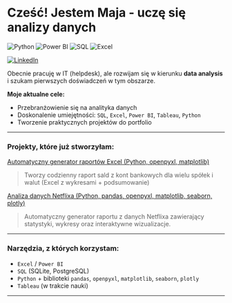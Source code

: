 # Cześć! Jestem Maja - uczę się analizy danych
![Python](https://img.shields.io/badge/Python-3.10-b3cde0?style=flat&logo=python&logoColor=black)
![Power BI](https://img.shields.io/badge/Power%20BI-b3cde0?style=flat&logo=powerbi&logoColor=black)
![SQL](https://img.shields.io/badge/SQL-b3cde0?style=flat&logo=postgresql&logoColor=black)
![Excel](https://img.shields.io/badge/Excel-b3cde0?style=flat&logo=microsoft-excel&logoColor=black)

[![LinkedIn](https://img.shields.io/badge/LinkedIn-Profile-b3cde0?style=flat&logo=linkedin&logoColor=black)]([(https://pl.linkedin.com/in/maja-smoli%C5%84ska-5529bb351?trk=people-guest_people_search-card]))


Obecnie pracuję w IT (helpdesk), ale rozwijam się w kierunku **data analysis** i szukam pierwszych doświadczeń w tym obszarze.

**Moje aktualne cele:**
- Przebranżowienie się na analityka danych
- Doskonalenie umiejętności: `SQL`, `Excel`, `Power BI`, `Tableau`, `Python`
- Tworzenie praktycznych projektów do portfolio

---

### Projekty, które już stworzyłam:

[Automatyczny generator raportów Excel (Python, openpyxl, matplotlib)](https://github.com/nuvane/RAPORTY-BANKOWE.git)  
> Tworzy codzienny raport sald z kont bankowych dla wielu spółek i walut (Excel z wykresami + podsumowanie)


[Analiza danych Netflixa (Python, pandas, openpyxl, matplotlib, seaborn, plotly)](https://github.com/nuvane/ANALIZA-FILMOW.git)
> Automatyczny generator raportu z danych Netflixa zawierający statystyki, wykresy oraz interaktywne wizualizacje.
---

### Narzędzia, z których korzystam:

- `Excel` / `Power BI`
- `SQL` (SQLite, PostgreSQL)
- `Python` + biblioteki `pandas`, `openpyxl`, `matplotlib`, `seaborn`, `plotly`
- `Tableau` (w trakcie nauki)

---
